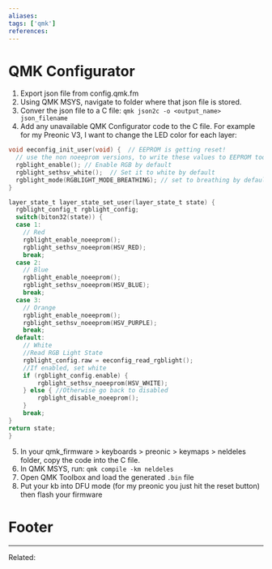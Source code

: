 ```yaml
---
aliases:
tags: ['qmk']
references:
---
```


# QMK Configurator

1. Export json file from config.qmk.fm
2. Using QMK MSYS, navigate to folder where that json file is stored. 
3. Conver the json file to a C file: `qmk json2c -o <output_name> json_filename`
4. Add any unavailable QMK Configurator code to the C file. For example for my Preonic V3, I want to change the LED color for each layer:
```c
void eeconfig_init_user(void) {  // EEPROM is getting reset!
  // use the non noeeprom versions, to write these values to EEPROM too
  rgblight_enable(); // Enable RGB by default
  rgblight_sethsv_white();  // Set it to white by default
  rgblight_mode(RGBLIGHT_MODE_BREATHING); // set to breathing by default
}

layer_state_t layer_state_set_user(layer_state_t state) {
  rgblight_config_t rgblight_config;
  switch(biton32(state)) {
  case 1:
    // Red
    rgblight_enable_noeeprom();	
    rgblight_sethsv_noeeprom(HSV_RED);
    break;
  case 2:
    // Blue
    rgblight_enable_noeeprom();
    rgblight_sethsv_noeeprom(HSV_BLUE);
    break;
  case 3:
    // Orange
    rgblight_enable_noeeprom();
    rgblight_sethsv_noeeprom(HSV_PURPLE);
    break;
  default:
    // White
    //Read RGB Light State
    rgblight_config.raw = eeconfig_read_rgblight();
    //If enabled, set white
    if (rgblight_config.enable) {
		rgblight_sethsv_noeeprom(HSV_WHITE);
	} else { //Otherwise go back to disabled
		rgblight_disable_noeeprom();
	}
    break;
}
return state;
}
```
5. In your qmk_firmware > keyboards > preonic > keymaps > neldeles folder, copy the code into the C file. 
6. In QMK MSYS, run: `qmk compile -km neldeles`
7. Open QMK Toolbox and load the generated `.bin` file 
8. Put your kb into DFU mode (for my preonic you just hit the reset button) then flash your firmware
# Footer
---
Related: 
